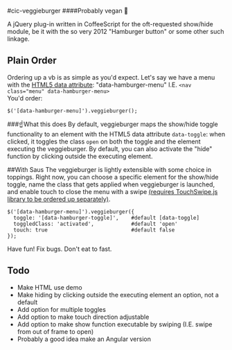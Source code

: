 #cic-veggieburger 
####Probably vegan :hamburger:

A jQuery plug-in written in CoffeeScript for the oft-requested show/hide module, be it with the so very 2012 "Hamburger button" or some other such linkage.    


## Plain Order
Ordering up a vb is as simple as you'd expect. Let's say we have a menu with the [HTML5 data attribute](http://html5doctor.com/html5-custom-data-attributes/): "data-hamburger-menu" I.E. `<nav class="menu" data-hamburger-menu>`    
You'd order:

```
$('[data-hamburger-menu]').veggieburger();
```

###:point_up:What this does
By default, veggieburger maps the show/hide toggle functionality to an element with the HTML5 data attribute `data-toggle`: when clicked, it toggles the class `open` on both the toggle and the element executing the veggieburger.
By default, you can also activate the "hide" function by clicking outside the executing element.

##With Saus
The veggieburger is lightly extensible with some choice in toppings.
Right now, you can choose a specific element for the show/hide toggle, name the class that gets applied when veggieburger is launched, and enable touch to close the menu with a swipe [(requires TouchSwipe.js library to be ordered up separately)](https://github.com/mattbryson/TouchSwipe-Jquery-Plugin).

```
$('[data-hamburger-menu]').veggieburger({    
  toggle: '[data-hamburger-toggle]',    #default [data-toggle]    
  toggledClass: 'activated',            #default 'open'   
  touch: true                           #default false
});
```

Have fun! Fix bugs. Don't eat to fast.

## Todo
- Make HTML use demo
- Make hiding by clicking outside the executing element an option, not a default
- Add option for multiple toggles
- Add option to make touch direction adjustable
- Add option to make show function executable by swiping (I.E. swipe from out of frame to open)
- Probably a good idea make an Angular version

